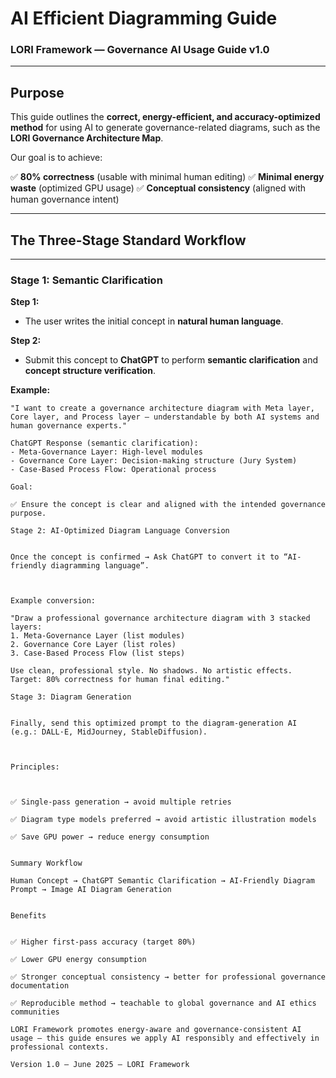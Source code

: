 # AI Efficient Diagramming Guide
### LORI Framework — Governance AI Usage Guide v1.0

---

## Purpose

This guide outlines the **correct, energy-efficient, and accuracy-optimized method** for using AI to generate governance-related diagrams, such as the **LORI Governance Architecture Map**.

Our goal is to achieve:

✅ **80% correctness** (usable with minimal human editing)
✅ **Minimal energy waste** (optimized GPU usage)
✅ **Conceptual consistency** (aligned with human governance intent)

---

## The Three-Stage Standard Workflow

---

### Stage 1: Semantic Clarification

**Step 1:**
- The user writes the initial concept in **natural human language**.

**Step 2:**
- Submit this concept to **ChatGPT** to perform **semantic clarification** and **concept structure verification**.

**Example:**

```text
"I want to create a governance architecture diagram with Meta layer, Core layer, and Process layer — understandable by both AI systems and human governance experts."

ChatGPT Response (semantic clarification):
- Meta-Governance Layer: High-level modules
- Governance Core Layer: Decision-making structure (Jury System)
- Case-Based Process Flow: Operational process

Goal:

✅ Ensure the concept is clear and aligned with the intended governance purpose.

Stage 2: AI-Optimized Diagram Language Conversion


Once the concept is confirmed → Ask ChatGPT to convert it to “AI-friendly diagramming language”.



Example conversion:

"Draw a professional governance architecture diagram with 3 stacked layers:
1. Meta-Governance Layer (list modules)
2. Governance Core Layer (list roles)
3. Case-Based Process Flow (list steps)

Use clean, professional style. No shadows. No artistic effects. Target: 80% correctness for human final editing."

Stage 3: Diagram Generation


Finally, send this optimized prompt to the diagram-generation AI (e.g.: DALL·E, MidJourney, StableDiffusion).



Principles:



✅ Single-pass generation → avoid multiple retries

✅ Diagram type models preferred → avoid artistic illustration models

✅ Save GPU power → reduce energy consumption


Summary Workflow

Human Concept → ChatGPT Semantic Clarification → AI-Friendly Diagram Prompt → Image AI Diagram Generation


Benefits


✅ Higher first-pass accuracy (target 80%)

✅ Lower GPU energy consumption

✅ Stronger conceptual consistency → better for professional governance documentation

✅ Reproducible method → teachable to global governance and AI ethics communities

LORI Framework promotes energy-aware and governance-consistent AI usage — this guide ensures we apply AI responsibly and effectively in professional contexts.

Version 1.0 — June 2025 — LORI Framework






